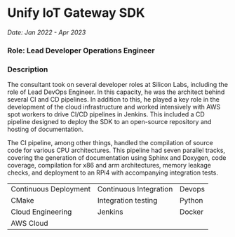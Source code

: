# Unify IoT Gateway SDK

*Date: Jan 2022 - Apr 2023*

### Role: Lead Developer Operations Engineer

### Description

The consultant took on several developer roles at Silicon Labs, including the role of Lead DevOps Engineer. In this capacity, he was the architect behind several CI and CD pipelines. In addition to this, he played a key role in the development of the cloud infrastructure and worked intensively with AWS spot workers to drive CI/CD pipelines in Jenkins. This included a CD pipeline designed to deploy the SDK to an open-source repository and hosting of documentation.

The CI pipeline, among other things, handled the compilation of source code for various CPU architectures. This pipeline had seven parallel tracks, covering the generation of documentation using Sphinx and Doxygen, code coverage, compilation for x86 and arm architectures, memory leakage checks, and deployment to an RPi4 with accompanying integration tests.

<table>
    <tr>
        <td>Continuous Deployment</td>
        <td>Continuous Integration</td>
        <td>Devops</td>
    </tr>
    <tr>
        <td>CMake</td>
        <td>Integration testing</td>
        <td>Python</td>
    </tr>
    <tr>
        <td>Cloud Engineering</td>
        <td>Jenkins</td>
        <td>Docker</td>
    </tr>
    <tr>
        <td>AWS Cloud</td>
    </tr>
</table>


